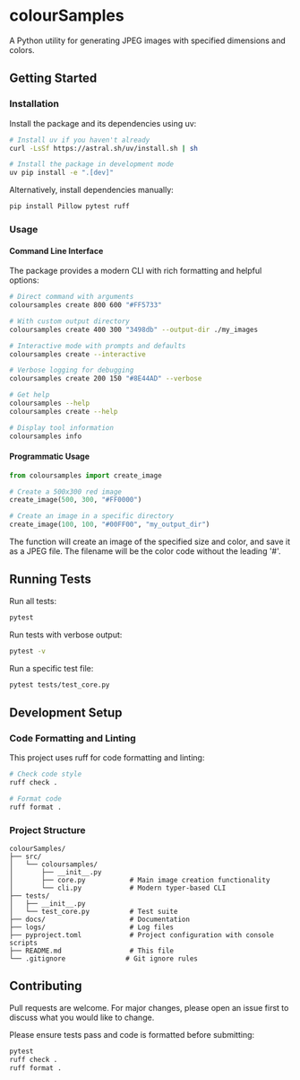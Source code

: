 # colourSamples

A Python utility for generating JPEG images with specified dimensions and colors.

## Getting Started

### Installation

Install the package and its dependencies using uv:

```bash
# Install uv if you haven't already
curl -LsSf https://astral.sh/uv/install.sh | sh

# Install the package in development mode
uv pip install -e ".[dev]"
```

Alternatively, install dependencies manually:

```bash
pip install Pillow pytest ruff
```

### Usage

#### Command Line Interface

The package provides a modern CLI with rich formatting and helpful options:

```bash
# Direct command with arguments
coloursamples create 800 600 "#FF5733"

# With custom output directory
coloursamples create 400 300 "3498db" --output-dir ./my_images

# Interactive mode with prompts and defaults
coloursamples create --interactive

# Verbose logging for debugging
coloursamples create 200 150 "#8E44AD" --verbose

# Get help
coloursamples --help
coloursamples create --help

# Display tool information
coloursamples info
```

#### Programmatic Usage

```python
from coloursamples import create_image

# Create a 500x300 red image
create_image(500, 300, "#FF0000")

# Create an image in a specific directory
create_image(100, 100, "#00FF00", "my_output_dir")
```

The function will create an image of the specified size and color, and save it as a JPEG file. The filename will be the color code without the leading '#'.

## Running Tests

Run all tests:

```bash
pytest
```

Run tests with verbose output:

```bash
pytest -v
```

Run a specific test file:

```bash
pytest tests/test_core.py
```

## Development Setup

### Code Formatting and Linting

This project uses ruff for code formatting and linting:

```bash
# Check code style
ruff check .

# Format code
ruff format .
```

### Project Structure

```
colourSamples/
├── src/
│   └── coloursamples/
│       ├── __init__.py
│       ├── core.py           # Main image creation functionality
│       └── cli.py            # Modern typer-based CLI
├── tests/
│   ├── __init__.py
│   └── test_core.py          # Test suite
├── docs/                     # Documentation
├── logs/                     # Log files
├── pyproject.toml            # Project configuration with console scripts
├── README.md                 # This file
└── .gitignore               # Git ignore rules
```

## Contributing

Pull requests are welcome. For major changes, please open an issue first to discuss what you would like to change.

Please ensure tests pass and code is formatted before submitting:

```bash
pytest
ruff check .
ruff format .
```
